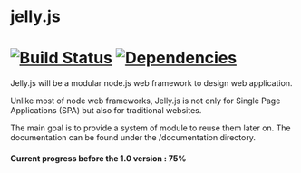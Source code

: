 # jelly.js
[![Build Status](https://travis-ci.org/alex-min/jelly.js.png?branch=master)](https://travis-ci.org/alex-min/jelly.js) [![Dependencies](https://david-dm.org/alex-min/jelly.js.png)](https://david-dm.org/alex-min/jelly.js)
========
Jelly.js will be a modular node.js web framework to design web application.

Unlike most of node web frameworks, Jelly.js is not only for Single Page Applications (SPA) but also for traditional websites.

The main goal is to provide a system of module to reuse them later on.
The documentation can be found under the /documentation directory.

#### Current progress before the 1.0 version : **75%** 
